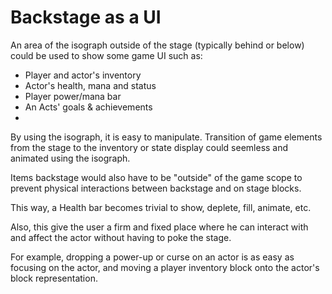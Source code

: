 # Backstage as a UI

An area of the isograph outside of the stage (typically behind or below) could be used to show some game UI such as:
- Player and actor's inventory
- Actor's health, mana and status
- Player power/mana bar
- An Acts' goals & achievements
-

By using the isograph, it is easy to manipulate. Transition of game elements from the stage to the inventory or state display could seemless and animated using the isograph.

Items backstage would also have to be "outside" of the game scope to prevent physical interactions between backstage and on stage blocks.

This way, a Health bar becomes trivial to show, deplete, fill, animate, etc.

Also, this give the user a firm and fixed place where he can interact with and affect the actor without having to poke the stage.

For example, dropping a power-up or curse on an actor is as easy as focusing on the actor, and moving a player inventory block onto the actor's block representation.